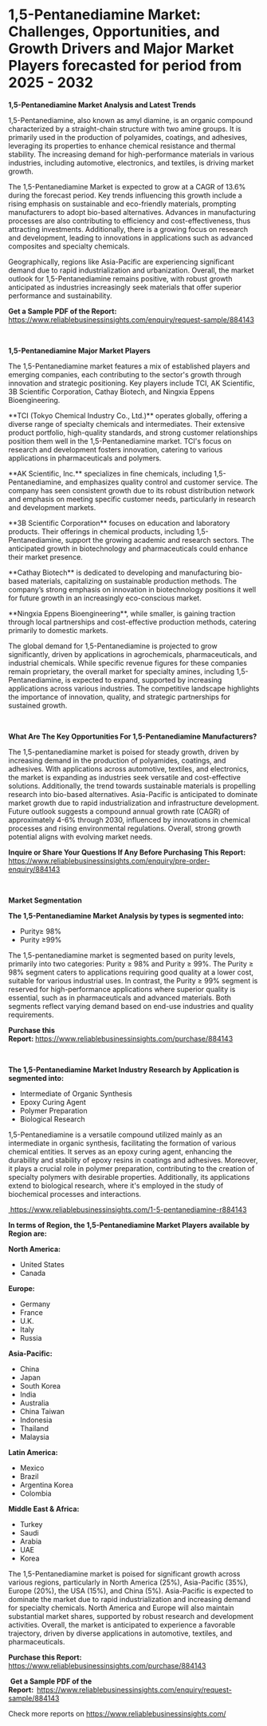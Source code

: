 <p><h1>1,5-Pentanediamine Market: Challenges, Opportunities, and Growth Drivers and Major Market Players forecasted for period from 2025 - 2032</h1></p><p><strong>1,5-Pentanediamine Market Analysis and Latest Trends</strong></p>
<p><p>1,5-Pentanediamine, also known as amyl diamine, is an organic compound characterized by a straight-chain structure with two amine groups. It is primarily used in the production of polyamides, coatings, and adhesives, leveraging its properties to enhance chemical resistance and thermal stability. The increasing demand for high-performance materials in various industries, including automotive, electronics, and textiles, is driving market growth.</p><p>The 1,5-Pentanediamine Market is expected to grow at a CAGR of 13.6% during the forecast period. Key trends influencing this growth include a rising emphasis on sustainable and eco-friendly materials, prompting manufacturers to adopt bio-based alternatives. Advances in manufacturing processes are also contributing to efficiency and cost-effectiveness, thus attracting investments. Additionally, there is a growing focus on research and development, leading to innovations in applications such as advanced composites and specialty chemicals.</p><p>Geographically, regions like Asia-Pacific are experiencing significant demand due to rapid industrialization and urbanization. Overall, the market outlook for 1,5-Pentanediamine remains positive, with robust growth anticipated as industries increasingly seek materials that offer superior performance and sustainability.</p></p>
<p><strong>Get a Sample PDF of the Report:&nbsp;</strong> <a href="https://www.reliablebusinessinsights.com/enquiry/request-sample/884143?utm_campaign=2534&utm_medium=2&utm_source=Github&utm_content=ia&utm_term=22032025&utm_id=15-pentanediamine">https://www.reliablebusinessinsights.com/enquiry/request-sample/884143</a></p>
<p>&nbsp;</p>
<p><strong>1,5-Pentanediamine Major Market Players</strong></p>
<p><p>The 1,5-Pentanediamine market features a mix of established players and emerging companies, each contributing to the sector's growth through innovation and strategic positioning. Key players include TCI, AK Scientific, 3B Scientific Corporation, Cathay Biotech, and Ningxia Eppens Bioengineering.</p><p>**TCI (Tokyo Chemical Industry Co., Ltd.)** operates globally, offering a diverse range of specialty chemicals and intermediates. Their extensive product portfolio, high-quality standards, and strong customer relationships position them well in the 1,5-Pentanediamine market. TCI's focus on research and development fosters innovation, catering to various applications in pharmaceuticals and polymers.</p><p>**AK Scientific, Inc.** specializes in fine chemicals, including 1,5-Pentanediamine, and emphasizes quality control and customer service. The company has seen consistent growth due to its robust distribution network and emphasis on meeting specific customer needs, particularly in research and development markets.</p><p>**3B Scientific Corporation** focuses on education and laboratory products. Their offerings in chemical products, including 1,5-Pentanediamine, support the growing academic and research sectors. The anticipated growth in biotechnology and pharmaceuticals could enhance their market presence.</p><p>**Cathay Biotech** is dedicated to developing and manufacturing bio-based materials, capitalizing on sustainable production methods. The company’s strong emphasis on innovation in biotechnology positions it well for future growth in an increasingly eco-conscious market.</p><p>**Ningxia Eppens Bioengineering**, while smaller, is gaining traction through local partnerships and cost-effective production methods, catering primarily to domestic markets.</p><p>The global demand for 1,5-Pentanediamine is projected to grow significantly, driven by applications in agrochemicals, pharmaceuticals, and industrial chemicals. While specific revenue figures for these companies remain proprietary, the overall market for specialty amines, including 1,5-Pentanediamine, is expected to expand, supported by increasing applications across various industries. The competitive landscape highlights the importance of innovation, quality, and strategic partnerships for sustained growth.</p></p>
<p>&nbsp;</p>
<p><strong>What Are The Key Opportunities For 1,5-Pentanediamine Manufacturers?</strong></p>
<p><p>The 1,5-pentanediamine market is poised for steady growth, driven by increasing demand in the production of polyamides, coatings, and adhesives. With applications across automotive, textiles, and electronics, the market is expanding as industries seek versatile and cost-effective solutions. Additionally, the trend towards sustainable materials is propelling research into bio-based alternatives. Asia-Pacific is anticipated to dominate market growth due to rapid industrialization and infrastructure development. Future outlook suggests a compound annual growth rate (CAGR) of approximately 4-6% through 2030, influenced by innovations in chemical processes and rising environmental regulations. Overall, strong growth potential aligns with evolving market needs.</p></p>
<p><strong>Inquire or Share Your Questions If Any Before Purchasing This Report:</strong> <a href="https://www.reliablebusinessinsights.com/enquiry/pre-order-enquiry/884143?utm_campaign=2534&utm_medium=2&utm_source=Github&utm_content=ia&utm_term=22032025&utm_id=15-pentanediamine">https://www.reliablebusinessinsights.com/enquiry/pre-order-enquiry/884143</a></p>
<p>&nbsp;</p>
<p><strong>Market Segmentation</strong></p>
<p><strong>The 1,5-Pentanediamine Market Analysis by types is segmented into:</strong></p>
<p><ul><li>Purity≥ 98%</li><li>Purity ≥99%</li></ul></p>
<p><p>The 1,5-pentanediamine market is segmented based on purity levels, primarily into two categories: Purity ≥ 98% and Purity ≥ 99%. The Purity ≥ 98% segment caters to applications requiring good quality at a lower cost, suitable for various industrial uses. In contrast, the Purity ≥ 99% segment is reserved for high-performance applications where superior quality is essential, such as in pharmaceuticals and advanced materials. Both segments reflect varying demand based on end-use industries and quality requirements.</p></p>
<p><strong>Purchase this Report:&nbsp;</strong><a href="https://www.reliablebusinessinsights.com/purchase/884143?utm_campaign=2534&utm_medium=2&utm_source=Github&utm_content=ia&utm_term=22032025&utm_id=15-pentanediamine">https://www.reliablebusinessinsights.com/purchase/884143</a></p>
<p>&nbsp;</p>
<p><strong>The 1,5-Pentanediamine Market Industry Research by Application is segmented into:</strong></p>
<p><ul><li>Intermediate of Organic Synthesis</li><li>Epoxy Curing Agent</li><li>Polymer Preparation</li><li>Biological Research</li></ul></p>
<p><p>1,5-Pentanediamine is a versatile compound utilized mainly as an intermediate in organic synthesis, facilitating the formation of various chemical entities. It serves as an epoxy curing agent, enhancing the durability and stability of epoxy resins in coatings and adhesives. Moreover, it plays a crucial role in polymer preparation, contributing to the creation of specialty polymers with desirable properties. Additionally, its applications extend to biological research, where it's employed in the study of biochemical processes and interactions.</p></p>
<p><a href="https://www.reliablebusinessinsights.com/1-5-pentanediamine-r884143?utm_campaign=2534&utm_medium=2&utm_source=Github&utm_content=ia&utm_term=22032025&utm_id=15-pentanediamine">&nbsp;https://www.reliablebusinessinsights.com/1-5-pentanediamine-r884143</a></p>
<p><strong>In terms of Region, the 1,5-Pentanediamine Market Players available by Region are:</strong></p>
<p>
    <p> <strong> North America: </strong>
        <ul>
            <li>United States</li>
            <li>Canada</li>
        </ul>
        </p> 
    <p> <strong> Europe: </strong>
        <ul>
            <li>Germany</li>
            <li>France</li>
            <li>U.K.</li>
            <li>Italy</li>
            <li>Russia</li>
        </ul>
        </p> 
    <p> <strong> Asia-Pacific: </strong>
        <ul>
            <li>China</li>
            <li>Japan</li>
            <li>South Korea</li>
            <li>India</li>
            <li>Australia</li>
            <li>China Taiwan</li>
            <li>Indonesia</li>
            <li>Thailand</li>
            <li>Malaysia</li>
        </ul>
        </p> 
    <p> <strong> Latin America: </strong>
        <ul>
            <li>Mexico</li>
            <li>Brazil</li>
            <li>Argentina Korea</li>
            <li>Colombia</li>
        </ul>
        </p> 
    <p> <strong> Middle East & Africa: </strong>
        <ul>
            <li>Turkey</li>
            <li>Saudi</li>
            <li>Arabia</li>
            <li>UAE</li>
            <li>Korea</li>
        </ul>
    </p>
    </p>
<p><p>The 1,5-Pentanediamine market is poised for significant growth across various regions, particularly in North America (25%), Asia-Pacific (35%), Europe (20%), the USA (15%), and China (5%). Asia-Pacific is expected to dominate the market due to rapid industrialization and increasing demand for specialty chemicals. North America and Europe will also maintain substantial market shares, supported by robust research and development activities. Overall, the market is anticipated to experience a favorable trajectory, driven by diverse applications in automotive, textiles, and pharmaceuticals.</p></p>
<p><strong>Purchase this Report: </strong><a href="https://www.reliablebusinessinsights.com/purchase/884143?utm_campaign=2534&utm_medium=2&utm_source=Github&utm_content=ia&utm_term=22032025&utm_id=15-pentanediamine">https://www.reliablebusinessinsights.com/purchase/884143</a></p>
<p>&nbsp;<strong>Get a Sample PDF of the Report:&nbsp;&nbsp;</strong><a href="https://www.reliablebusinessinsights.com/enquiry/request-sample/884143?utm_campaign=2534&utm_medium=2&utm_source=Github&utm_content=ia&utm_term=22032025&utm_id=15-pentanediamine">https://www.reliablebusinessinsights.com/enquiry/request-sample/884143</a></p>
<p><strong></strong></p>
<p>Check more reports on <a href="https://www.reliablebusinessinsights.com/?utm_campaign=2534&utm_medium=2&utm_source=Github&utm_content=ia&utm_term=22032025&utm_id=15-pentanediamine">https://www.reliablebusinessinsights.com/</a></p>
